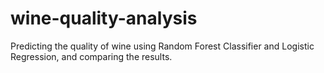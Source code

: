 # wine-quality-analysis
Predicting the quality of wine using Random Forest Classifier and Logistic Regression, and comparing the results.
